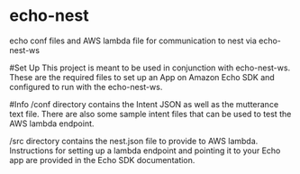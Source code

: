 # echo-nest
echo conf files and AWS lambda file for communication to nest via echo-nest-ws

#Set Up
This project is meant to be used in conjunction with echo-nest-ws.  These are the required files to set up an App on Amazon Echo SDK and configured to run with the echo-nest-ws.

#Info
/conf directory contains the Intent JSON as well as the mutterance text file.  There are also some sample intent files that can be used to test the AWS lambda endpoint.

/src directory contains the nest.json file to provide to AWS lambda.  Instructions for setting up a lambda endpoint and pointing it to your Echo app are provided in the Echo SDK documentation.

